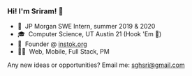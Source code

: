 ### Hi! I'm Sriram! 👋

- 💼  &nbsp;JP Morgan SWE Intern, summer 2019 & 2020
- 🎓  &nbsp;Computer Science, UT Austin 21 (Hook 'Em 🤘)
- 🐙  &nbsp;Founder @ [instok.org](https://www.instok.org/) 
- 👨‍💻  &nbsp;Web, Mobile, Full Stack, PM

Any new ideas or opportunities? Email me: sghsri@gmail.com
